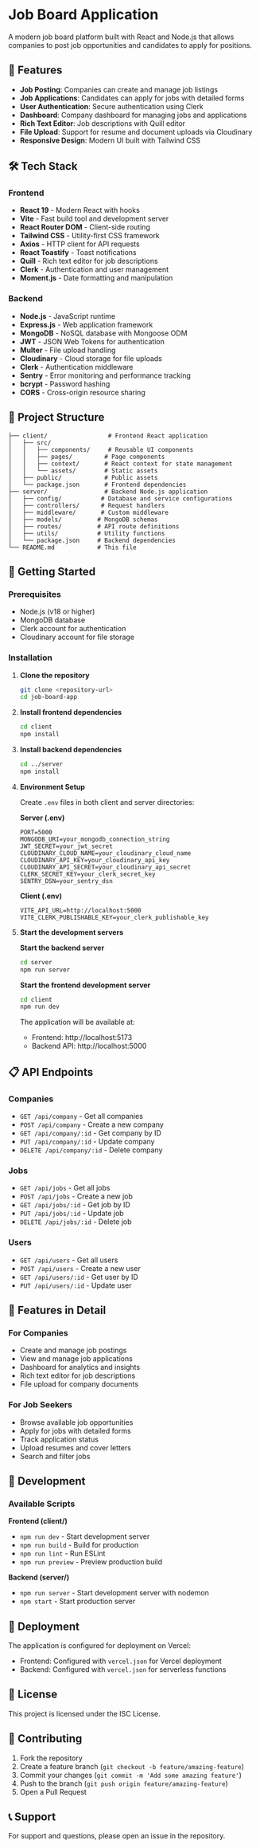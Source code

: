 # Job Board Application

A modern job board platform built with React and Node.js that allows companies to post job opportunities and candidates to apply for positions.

## 🚀 Features

- **Job Posting**: Companies can create and manage job listings
- **Job Applications**: Candidates can apply for jobs with detailed forms
- **User Authentication**: Secure authentication using Clerk
- **Dashboard**: Company dashboard for managing jobs and applications
- **Rich Text Editor**: Job descriptions with Quill editor
- **File Upload**: Support for resume and document uploads via Cloudinary
- **Responsive Design**: Modern UI built with Tailwind CSS

## 🛠️ Tech Stack

### Frontend
- **React 19** - Modern React with hooks
- **Vite** - Fast build tool and development server
- **React Router DOM** - Client-side routing
- **Tailwind CSS** - Utility-first CSS framework
- **Axios** - HTTP client for API requests
- **React Toastify** - Toast notifications
- **Quill** - Rich text editor for job descriptions
- **Clerk** - Authentication and user management
- **Moment.js** - Date formatting and manipulation

### Backend
- **Node.js** - JavaScript runtime
- **Express.js** - Web application framework
- **MongoDB** - NoSQL database with Mongoose ODM
- **JWT** - JSON Web Tokens for authentication
- **Multer** - File upload handling
- **Cloudinary** - Cloud storage for file uploads
- **Clerk** - Authentication middleware
- **Sentry** - Error monitoring and performance tracking
- **bcrypt** - Password hashing
- **CORS** - Cross-origin resource sharing

## 📁 Project Structure

```
├── client/                 # Frontend React application
│   ├── src/
│   │   ├── components/     # Reusable UI components
│   │   ├── pages/         # Page components
│   │   ├── context/       # React context for state management
│   │   └── assets/        # Static assets
│   ├── public/            # Public assets
│   └── package.json       # Frontend dependencies
├── server/                # Backend Node.js application
│   ├── config/           # Database and service configurations
│   ├── controllers/      # Request handlers
│   ├── middleware/       # Custom middleware
│   ├── models/          # MongoDB schemas
│   ├── routes/          # API route definitions
│   ├── utils/           # Utility functions
│   └── package.json     # Backend dependencies
└── README.md            # This file
```

## 🚀 Getting Started

### Prerequisites

- Node.js (v18 or higher)
- MongoDB database
- Clerk account for authentication
- Cloudinary account for file storage

### Installation

1. **Clone the repository**
   ```bash
   git clone <repository-url>
   cd job-board-app
   ```

2. **Install frontend dependencies**
   ```bash
   cd client
   npm install
   ```

3. **Install backend dependencies**
   ```bash
   cd ../server
   npm install
   ```

4. **Environment Setup**

   Create `.env` files in both client and server directories:

   **Server (.env)**
   ```env
   PORT=5000
   MONGODB_URI=your_mongodb_connection_string
   JWT_SECRET=your_jwt_secret
   CLOUDINARY_CLOUD_NAME=your_cloudinary_cloud_name
   CLOUDINARY_API_KEY=your_cloudinary_api_key
   CLOUDINARY_API_SECRET=your_cloudinary_api_secret
   CLERK_SECRET_KEY=your_clerk_secret_key
   SENTRY_DSN=your_sentry_dsn
   ```

   **Client (.env)**
   ```env
   VITE_API_URL=http://localhost:5000
   VITE_CLERK_PUBLISHABLE_KEY=your_clerk_publishable_key
   ```

5. **Start the development servers**

   **Start the backend server**
   ```bash
   cd server
   npm run server
   ```

   **Start the frontend development server**
   ```bash
   cd client
   npm run dev
   ```

   The application will be available at:
   - Frontend: http://localhost:5173
   - Backend API: http://localhost:5000

## 📋 API Endpoints

### Companies
- `GET /api/company` - Get all companies
- `POST /api/company` - Create a new company
- `GET /api/company/:id` - Get company by ID
- `PUT /api/company/:id` - Update company
- `DELETE /api/company/:id` - Delete company

### Jobs
- `GET /api/jobs` - Get all jobs
- `POST /api/jobs` - Create a new job
- `GET /api/jobs/:id` - Get job by ID
- `PUT /api/jobs/:id` - Update job
- `DELETE /api/jobs/:id` - Delete job

### Users
- `GET /api/users` - Get all users
- `POST /api/users` - Create a new user
- `GET /api/users/:id` - Get user by ID
- `PUT /api/users/:id` - Update user

## 🎯 Features in Detail

### For Companies
- Create and manage job postings
- View and manage job applications
- Dashboard for analytics and insights
- Rich text editor for job descriptions
- File upload for company documents

### For Job Seekers
- Browse available job opportunities
- Apply for jobs with detailed forms
- Track application status
- Upload resumes and cover letters
- Search and filter jobs

## 🔧 Development

### Available Scripts

**Frontend (client/)**
- `npm run dev` - Start development server
- `npm run build` - Build for production
- `npm run lint` - Run ESLint
- `npm run preview` - Preview production build

**Backend (server/)**
- `npm run server` - Start development server with nodemon
- `npm start` - Start production server

## 🚀 Deployment

The application is configured for deployment on Vercel:

- Frontend: Configured with `vercel.json` for Vercel deployment
- Backend: Configured with `vercel.json` for serverless functions

## 📝 License

This project is licensed under the ISC License.

## 🤝 Contributing

1. Fork the repository
2. Create a feature branch (`git checkout -b feature/amazing-feature`)
3. Commit your changes (`git commit -m 'Add some amazing feature'`)
4. Push to the branch (`git push origin feature/amazing-feature`)
5. Open a Pull Request

## 📞 Support

For support and questions, please open an issue in the repository.
